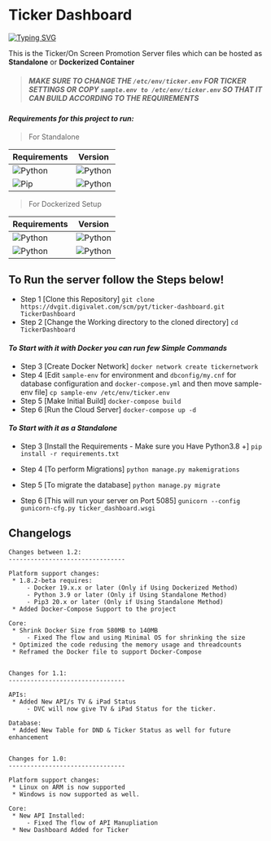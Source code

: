 # Ticker Dashboard
[![Typing SVG](https://readme-typing-svg.herokuapp.com?font=Fira+Code&pause=1000&width=435&lines=Ticker%2FOn+Screen+Promotion)](https://git.io/typing-svg)

This is the Ticker/On Screen Promotion Server files which can be hosted as **Standalone** or **Dockerized Container**

>##### MAKE SURE TO CHANGE THE  `/etc/env/ticker.env`  FOR TICKER SETTINGS OR COPY `sample.env to /etc/env/ticker.env` SO THAT IT CAN BUILD ACCORDING TO THE REQUIREMENTS


#### _Requirements for this project to run:_ 
> For Standalone

| Requirements | Version |
| ------ | ------ |
| ![Python](https://img.shields.io/badge/Python-3776AB?style=for-the-badge&logo=python&logoColor=yellow) | ![Python](https://img.shields.io/badge/V3.9+-3776AB?style=for-the-badge) |
| ![Pip](https://img.shields.io/badge/PIP-3776AB?style=for-the-badge&logo=python&logoColor=yellow) | ![Python](https://img.shields.io/badge/V22.0+-3776AB?style=for-the-badge) |

 
> For Dockerized Setup


| Requirements | Version |
| ------ | ------ |
| ![Python](https://img.shields.io/badge/Docker-3776AB?style=for-the-badge&logo=docker&logoColor=yellow) | ![Python](https://img.shields.io/badge/v20.10+-3776AB?style=for-the-badge) |
| ![Python](https://img.shields.io/badge/Docker-Compose-3776AB?style=for-the-badge&logo=docker&logoColor=yellow) | ![Python](https://img.shields.io/badge/v2.4+-3776AB?style=for-the-badge) |



## To Run the server follow the Steps below!
- Step 1 [Clone this Repository]
`git clone https://dvgit.digivalet.com/scm/pyt/ticker-dashboard.git TickerDashboard`
- Step 2 [Change the Working directory to the cloned directory]
`cd TickerDashboard`

#### _To Start with it with Docker you can run few Simple Commands_
- Step 3 [Create Docker Network]
`docker network create tickernetwork`
- Step 4 [Edit `sample-env` for environment and `dbconfig/my.cnf` for database configuration and `docker-compose.yml` and then move sample-env file]
`cp sample-env /etc/env/ticker.env`
- Step 5 [Make Initial Build]
`docker-compose build`
- Step 6 [Run the Cloud Server]
`docker-compose up -d`

#### _To Start with it as a Standalone_
- Step 3 [Install the Requirements - Make sure you Have Python3.8 +]
`pip install -r requirements.txt`

- Step 4 [To perform Migrations]
`python manage.py makemigrations`

- Step 5 [To migrate the database]
`python manage.py migrate`

- Step 6 [This will run your server on Port 5085]
`gunicorn --config gunicorn-cfg.py ticker_dashboard.wsgi`
 


## Changelogs 
```
Changes between 1.2:
--------------------------------

Platform support changes:
 * 1.8.2-beta requires:
     - Docker 19.x.x or later (Only if Using Dockerized Method)
     - Python 3.9 or later (Only if Using Standalone Method)
     - Pip3 20.x or later (Only if Using Standalone Method)
 * Added Docker-Compose Support to the project

Core:
 * Shrink Docker Size from 580MB to 140MB
     - Fixed The flow and using Minimal OS for shrinking the size
 * Optimized the code redusing the memory usage and threadcounts
 * Reframed the Docker file to support Docker-Compose


Changes for 1.1:
--------------------------------

APIs:
 * Added New API/s TV & iPad Status
     - DVC will now give TV & iPad Status for the ticker.

Database:
 * Added New Table for DND & Ticker Status as well for future enhancement


Changes for 1.0:
--------------------------------

Platform support changes:
 * Linux on ARM is now supported
 * Windows is now supported as well.

Core:
 * New API Installed:
     - Fixed The flow of API Manupliation
 * New Dashboard Added for Ticker
```
